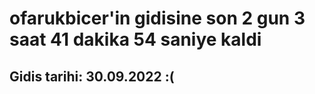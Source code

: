# ofarukbicer'in gidisine son 2 gun 3 saat 41 dakika 54 saniye kaldi

## Gidis tarihi: 30.09.2022 :(